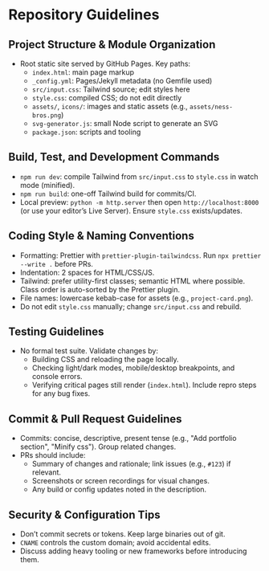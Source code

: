 # Repository Guidelines

## Project Structure & Module Organization
- Root static site served by GitHub Pages. Key paths:
  - `index.html`: main page markup
  - `_config.yml`: Pages/Jekyll metadata (no Gemfile used)
  - `src/input.css`: Tailwind source; edit styles here
  - `style.css`: compiled CSS; do not edit directly
  - `assets/`, `icons/`: images and static assets (e.g., `assets/ness-bros.png`)
  - `svg-generator.js`: small Node script to generate an SVG
  - `package.json`: scripts and tooling

## Build, Test, and Development Commands
- `npm run dev`: compile Tailwind from `src/input.css` to `style.css` in watch mode (minified).
- `npm run build`: one-off Tailwind build for commits/CI.
- Local preview: `python -m http.server` then open `http://localhost:8000` (or use your editor’s Live Server). Ensure `style.css` exists/updates.

## Coding Style & Naming Conventions
- Formatting: Prettier with `prettier-plugin-tailwindcss`. Run `npx prettier --write .` before PRs.
- Indentation: 2 spaces for HTML/CSS/JS.
- Tailwind: prefer utility-first classes; semantic HTML where possible. Class order is auto-sorted by the Prettier plugin.
- File names: lowercase kebab-case for assets (e.g., `project-card.png`).
- Do not edit `style.css` manually; change `src/input.css` and rebuild.

## Testing Guidelines
- No formal test suite. Validate changes by:
  - Building CSS and reloading the page locally.
  - Checking light/dark modes, mobile/desktop breakpoints, and console errors.
  - Verifying critical pages still render (`index.html`). Include repro steps for any bug fixes.

## Commit & Pull Request Guidelines
- Commits: concise, descriptive, present tense (e.g., "Add portfolio section", "Minify css"). Group related changes.
- PRs should include:
  - Summary of changes and rationale; link issues (e.g., `#123`) if relevant.
  - Screenshots or screen recordings for visual changes.
  - Any build or config updates noted in the description.

## Security & Configuration Tips
- Don’t commit secrets or tokens. Keep large binaries out of git.
- `CNAME` controls the custom domain; avoid accidental edits.
- Discuss adding heavy tooling or new frameworks before introducing them.
